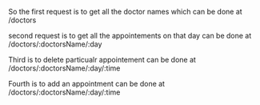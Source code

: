So the first request is to get all the doctor names which can be done at /doctors

second request is to get all the appointements on that day can be done at /doctors/:doctorsName/:day

Third is to delete particualr appointement can be done at /doctors/:doctorsName/:day/:time

Fourth is to add an appointment can be done at /doctors/:doctorsName/:day/:time
